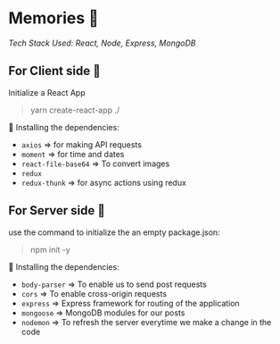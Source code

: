 # Memories :star2:

*Tech Stack Used: React, Node, Express, MongoDB*

## For Client side :bookmark_tabs:

Initialize a React App
> yarn create-react-app ./

:bookmark: Installing the dependencies:
- `axios` => for making API requests
- `moment` => for time and dates
- `react-file-base64` => To convert images
- `redux`
- `redux-thunk` => for async actions using redux

## For Server side :open_file_folder:

use the command to initialize the an empty package.json:
> npm init -y

:bookmark: Installing the dependencies:
- `body-parser` => To enable us to send post requests
- `cors` => To enable cross-origin requests
- `express` => Express framework for routing of the application
- `mongoose` => MongoDB modules for our posts
- `nodemon` => To refresh the server everytime we make a change in the code